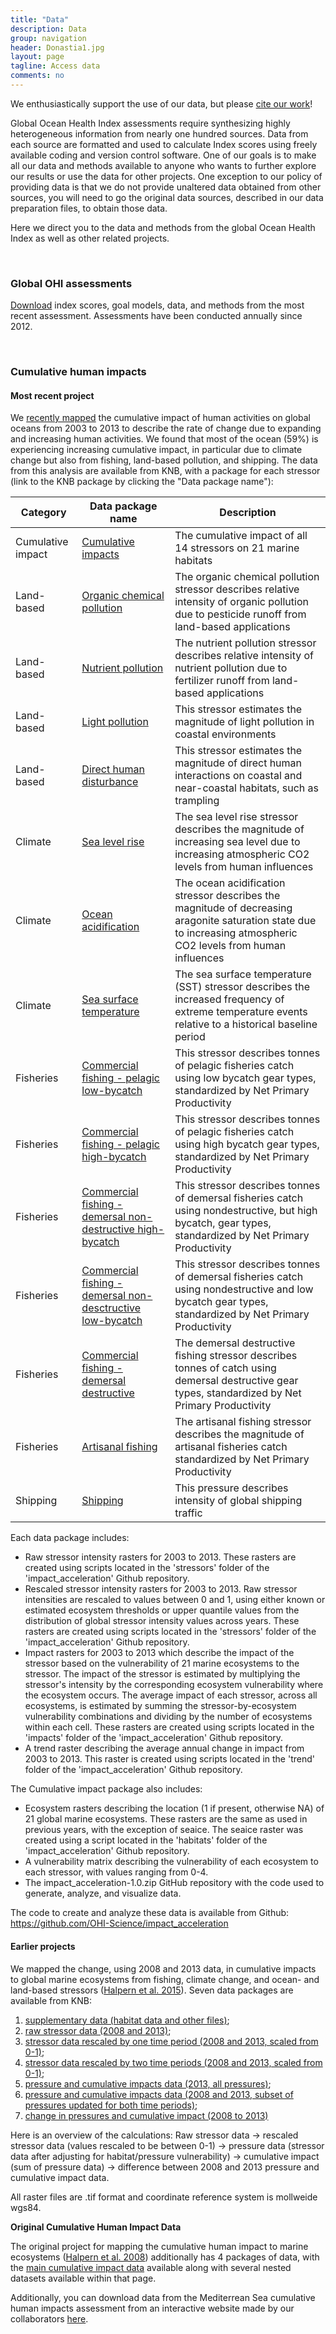 ```yaml
---
title: "Data"
description: Data
group: navigation
header: Donastia1.jpg
layout: page
tagline: Access data
comments: no
---
```


We enthusiastically support the use of our data, but please [cite our work](http://ohi-science.org/citation-policy/)!

Global Ocean Health Index assessments require synthesizing highly heterogeneous information from nearly one hundred sources.  Data from each source are formatted and used to calculate Index scores using freely available coding and version control software.  One of our goals is to make all our data and methods available to anyone who wants to further explore our results or use the data for other projects. One exception to our policy of providing data is that we do not provide unaltered data obtained from other sources, you will need to go the original data sources, described in our data preparation files, to obtain those data.

Here we direct you to the data and methods from the global Ocean Health Index as well as other related projects. 

<br>

### Global OHI assessments
[Download](http://ohi-science.org/ohi-global/download) index scores, goal models, data, and methods from the most recent assessment. Assessments have been conducted annually since 2012. 

<br>

### Cumulative human impacts

#### Most recent project
We [recently mapped](https://www.nature.com/articles/s41598-019-47201-9) the cumulative impact of human activities on global oceans from 2003 to 2013 to describe the rate of change due to expanding and increasing human activities.  We found that most of the ocean (59%) is experiencing increasing cumulative impact, in particular due to climate change but also from fishing, land-based pollution, and shipping.  The data from this analysis are available from KNB, with a package for each stressor (link to the KNB package by clicking the "Data package name"):

Category  | Data package name   | Description   
----------------- | ----------------- | -----------------
Cumulative impact | [Cumulative impacts](https://knb.ecoinformatics.org/view/doi:10.5063/F12B8WBS)  |The cumulative impact of all 14 stressors on 21 marine habitats 
Land-based | [Organic chemical pollution](https://knb.ecoinformatics.org/view/resource_map_doi:10.5063/F12805ZF) |  The organic chemical pollution stressor describes relative intensity of organic pollution due to pesticide runoff from land-based applications 
Land-based | [Nutrient pollution](https://knb.ecoinformatics.org/view/resource_map_doi:10.5063/F1610XPS) | The nutrient pollution stressor describes relative intensity of nutrient pollution due to fertilizer runoff from land-based applications
Land-based | [Light pollution](https://knb.ecoinformatics.org/view/resource_map_doi:10.5063/F1SQ8XQF) | This stressor estimates the magnitude of light pollution in coastal environments  
Land-based | [Direct human disturbance](https://knb.ecoinformatics.org/view/resource_map_doi:10.5063/F1XG9PGM) | This stressor estimates the magnitude of direct human interactions on coastal and near-coastal habitats, such as trampling 
Climate | [Sea level rise](https://knb.ecoinformatics.org/view/resource_map_doi:10.5063/F1377727) | The sea level rise stressor describes the magnitude of increasing sea level due to increasing atmospheric CO2 levels from human influences 
Climate | [Ocean acidification](https://knb.ecoinformatics.org/view/resource_map_doi:10.5063/F1707ZRQ) | The ocean acidification stressor describes the magnitude of decreasing aragonite saturation state due to increasing atmospheric CO2 levels from human influences  
Climate | [Sea surface temperature](https://knb.ecoinformatics.org/view/resource_map_doi:10.5063/F1BP014N) | The sea surface temperature (SST) stressor describes the increased frequency of extreme temperature events relative to a historical baseline period 
Fisheries | [Commercial fishing - pelagic low-bycatch](https://knb.ecoinformatics.org/view/resource_map_doi:10.5063/F19S1PCR) | This stressor describes tonnes of pelagic fisheries catch using low bycatch gear types, standardized by Net Primary Productivity  
Fisheries | [Commercial fishing - pelagic high-bycatch](https://knb.ecoinformatics.org/view/resource_map_doi:10.5063/F1FF3QPR) | This stressor describes tonnes of pelagic fisheries catch using high bycatch gear types, standardized by Net Primary Productivity  
Fisheries | [Commercial fishing - demersal non-destructive high-bycatch](https://knb.ecoinformatics.org/view/resource_map_doi:10.5063/F1K64GC1) | This stressor describes tonnes of demersal fisheries catch using nondestructive, but high bycatch, gear types, standardized by Net Primary Productivity 
Fisheries | [Commercial fishing - demersal non-desctructive low-bycatch](https://knb.ecoinformatics.org/view/resource_map_doi:10.5063/F1PZ574W) | This stressor describes tonnes of demersal fisheries catch using nondestructive and low bycatch gear types, standardized by Net Primary Productivity 
Fisheries | [Commercial fishing - demersal destructive](https://knb.ecoinformatics.org/view/resource_map_doi:10.5063/F1TQ5ZVT) | The demersal destructive fishing stressor describes tonnes of catch using demersal destructive gear types, standardized by Net Primary Productivity 
Fisheries | [Artisanal fishing](https://knb.ecoinformatics.org/view/resource_map_doi:10.5063/F1ZG6QKJ) | The artisanal fishing stressor describes the magnitude of artisanal fisheries catch standardized by Net Primary Productivity 
Shipping | [Shipping](https://knb.ecoinformatics.org/view/resource_map_doi:10.5063/F1NZ85ZN) | This pressure describes intensity of global shipping traffic  

Each data package includes:

* Raw stressor intensity rasters for 2003 to 2013. These rasters are created using scripts located in the 'stressors' folder of the 'impact_acceleration' Github repository.
* Rescaled stressor intensity rasters for 2003 to 2013. Raw stressor intensities are rescaled to values between 0 and 1, using either known or estimated ecosystem thresholds or upper quantile values from the distribution of global stressor intensity values across years. These rasters are created using scripts located in the 'stressors' folder of the 'impact_acceleration' Github repository.
* Impact rasters for 2003 to 2013 which describe the impact of the stressor based on the vulnerability of 21 marine ecosystems to the stressor. The impact of the stressor is estimated by multiplying the stressor's intensity by the corresponding ecosystem vulnerability where the ecosystem occurs. The average impact of each stressor, across all ecosystems, is estimated by summing the stressor-by-ecosystem vulnerability combinations and dividing by the number of ecosystems within each cell. These rasters are created using scripts located in the 'impacts' folder of the 'impact_acceleration' Github repository.
* A trend raster describing the average annual change in impact from 2003 to 2013. This raster is created using scripts located in the 'trend' folder of the 'impact_acceleration' Github repository.

The Cumulative impact package also includes:

* Ecosystem rasters describing the location (1 if present, otherwise NA) of 21 global marine ecosystems. These rasters are the same as used in previous years, with the exception of seaice. The seaice raster was created using a script located in the 'habitats' folder of the 'impact_acceleration' Github repository.
* A vulnerability matrix describing the vulnerability of each ecosystem to each stressor, with values ranging from 0-4.
* The impact_acceleration-1.0.zip GitHub repository with the code used to generate, analyze, and visualize data.

The code to create and analyze these data is available from Github: https://github.com/OHI-Science/impact_acceleration

#### Earlier projects
We mapped the change, using 2008 and 2013 data, in cumulative impacts to global marine ecosystems  from fishing, climate change, and ocean- and land-based stressors ([Halpern et al. 2015](https://www.nature.com/articles/ncomms8615)). Seven data packages are available from KNB:

1. [supplementary data (habitat data and other files)](https://knb.ecoinformatics.org/#view/doi:10.5063/F19Z92TW); 
2. [raw stressor data (2008 and 2013)](https://knb.ecoinformatics.org/#view/doi:10.5063/F1S180FS); 
3. [stressor data rescaled by one time period (2008 and 2013, scaled from 0-1)](https://knb.ecoinformatics.org/#view/doi:10.5063/F1DR2SDD); 
4. [stressor data rescaled by two time periods (2008 and 2013, scaled from 0-1)](https://knb.ecoinformatics.org/#view/doi:10.5063/F19021PC); 
5. [pressure and cumulative impacts data (2013, all pressures)](https://knb.ecoinformatics.org/#view/doi:10.5063/F15718ZN); 
6. [pressure and cumulative impacts data (2008 and 2013, subset of pressures updated for both time periods)](https://knb.ecoinformatics.org/#view/doi:10.5063/F11J97N3); 
7. [change in pressures and cumulative impact (2008 to 2013)](https://knb.ecoinformatics.org/#view/doi:10.5063/F1WS8R5T) 

Here is an overview of the calculations: Raw stressor data -> rescaled stressor data (values rescaled to be between 0-1) -> pressure data (stressor data after adjusting for habitat/pressure vulnerability) -> cumulative impact (sum of pressure data) -> difference between 2008 and 2013 pressure and cumulative impact data. 

All raster files are .tif format and coordinate reference system is mollweide wgs84. 


**Original Cumulative Human Impact Data**

The original project for mapping the cumulative human impact to marine ecosystems ([Halpern et al. 2008](https://science.sciencemag.org/content/319/5865/948.abstract)) additionally has 4 packages of data, with the [main cumulative impact data](https://knb.ecoinformatics.org/view/doi%3A10.5063%2FF19C6VN5) available along with several nested datasets available within that page.

Additionally, you can download data from the Mediterrean Sea cumulative human impacts assessment from an interactive website made by our collaborators [here](https://mermexregio.obs-vlfr.fr/).
